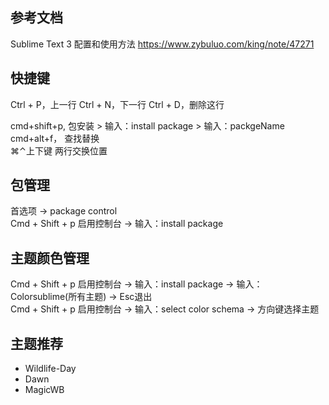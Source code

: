 
## 参考文档

Sublime Text 3 配置和使用方法
https://www.zybuluo.com/king/note/47271


## 快捷键

Ctrl + P，上一行
Ctrl + N，下一行
Ctrl + D，删除这行

cmd+shift+p,  包安装 > 输入：install package > 输入：packgeName  
cmd+alt+f，   查找替换  
⌘⌃上下键      两行交换位置  


## 包管理
首选项 -> package control  
Cmd + Shift + p 启用控制台 -> 输入：install package  

## 主题颜色管理
Cmd + Shift + p 启用控制台 -> 输入：install package -> 输入：Colorsublime(所有主题) -> Esc退出  
Cmd + Shift + p 启用控制台 -> 输入：select color schema -> 方向键选择主题  

## 主题推荐

- Wildlife-Day
- Dawn
- MagicWB

